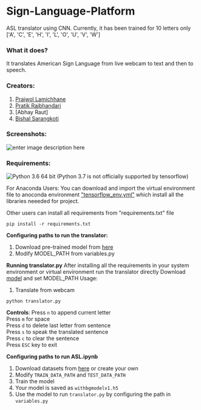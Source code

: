 
# Sign-Language-Platform
ASL translator using CNN. Currently, it has been trained for 10 letters only ['A', 'C', 'E', 'H', 'I', 'L', 'O', 'U', 'V', 'W']

### What it does?
It translates American Sign Language from live webcam to text and then to speech. 

### Creators:
1. [Prajwol Lamichhane](https://github.com/prajwollamichhane11) <br>
2. [Pratik Rajbhandari](https://github.com/Rpratik13) <br>
3. [Abhay Raut] <br>
4. [Bishal Sarangkoti](https://sarangbishal.github.io/)<br>

### Screenshots:
![enter image description here](https://github.com/sarangbishal/The-Sign-Language-Platform/blob/master/sc.gif?raw=true)
### Requirements:
![Python 3.6 64 bit](https://www.python.org/downloads/release/python-368/) (Python 3.7 is not officially supported by tensorflow)

For Anaconda Users:
 You can download and import the virtual environment file to anoconda environment ["tensorflow_env.yml"](https://github.com/sarangbishal/ASL-translator/blob/master/tensorflow_env.yml) which install all the libraries neeeded for project.
 
Other users can install all requirements from "requirements.txt" file
```
pip install -r requirements.txt
```
 
**Configuring paths to run the translator:**
1. Download pre-trained model from [here](https://drive.google.com/open?id=1s3h2tr_nE53-zIKFMTvvMP35Th3VWbsY)
2.  Modify MODEL_PATH from variables.py

**Running  translator.py**
After installing all the requirements in your system environment or virtual environment run the translator directly 
Download [model](https://drive.google.com/open?id=1tMwCNFbdmStjGNwdDnAG8y-vCm44SO2V) and set MODEL_PATH
Usage:
1. Translate from webcam
```
python translator.py 
```
**Controls**:
		Press `n` to append current letter <br>
		Press `m` for space <br>
		Press `d` to delete last letter from sentence <br>
		Press `s` to speak the translated sentence <br>
		Press `c` to clear the sentence <br>
		Press `ESC` key to exit <br>

**Configuring paths to run ASL.ipynb**
1. Download datasets from [here](https://drive.google.com/open?id=15BypaqP5X10IiJSiPTpbNP5SDyYoO-xR) or create your own
2. Modify `TRAIN_DATA_PATH` and `TEST_DATA_PATH`
3. Train the model
4. Your model is saved as `withbgmodelv1.h5`
5. Use the model to run `translator.py` by configuring the path in `variables.py`
